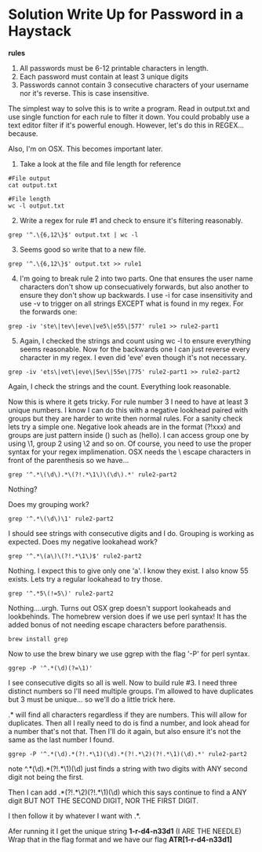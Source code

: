 # Solution Write Up for Password in a Haystack

**rules**
1. All passwords must be 6-12 printable characters in length. 
2. Each password must contain at least 3 unique digits 
3. Passwords cannot contain 3 consecutive characters of your username nor it's reverse. This is case insensitive. 

The simplest way to solve this is to write a program. Read in output.txt and use single function for each rule to filter it down. You could probably use a text editor filter if it's powerful enough. However, let's do this in REGEX... because.

Also, I'm on OSX. This becomes important later.

1. Take a look at the file and file length for reference

```
#File output
cat output.txt 
```
```
#File length
wc -l output.txt
```

2. Write a regex for rule #1 and check to ensure it's filtering reasonably.

```
grep '^.\{6,12\}$' output.txt | wc -l
```

3. Seems good so write that to a new file.

```
grep '^.\{6,12\}$' output.txt >> rule1
```

4. I'm going to break rule 2 into two parts. One that ensures the user name characters don't show up consecuatively forwards, but also another to ensure they don't show up backwards. I use -i for case insensitivity and use -v to trigger on all strings EXCEPT what is found in my regex. For the forwards one:

```
grep -iv 'ste\|tev\|eve\|ve5\|e55\|577' rule1 >> rule2-part1
```

5. Again, I checked the strings and count using wc -l to ensure everything seems reasonable. Now for the backwards one I can just reverse every character in my regex. I even did 'eve' even though it's not necessary.

```
grep -iv 'ets\|vet\|eve\|5ev\|55e\|775' rule2-part1 >> rule2-part2
```

Again, I check the strings and the count. Everything look reasonable.

Now this is where it gets tricky. For rule number 3 I need to have at least 3 unique numbers. I know I can do this with a negative lookhead paired with groups but they are harder to write then normal rules. For a sanity check lets try a simple one. Negative look aheads are in the format \(?!xxx\) and groups are just pattern inside \(\) such as \(hello\). I can access group one by using \\1, group 2 using \\2 and so on. Of course, you need to use the proper syntax for your regex implimenation. OSX needs the \\ escape characters in front of the parenthesis so we have...

```
grep '^.*\(\d\).*\(?!.*\1\)\(\d\).*' rule2-part2
```

Nothing?

Does my grouping work?
```
grep '^.*\(\d\)\1' rule2-part2
```

I should see strings with consecutive digits and I do. Grouping is working as expected. Does my negative lookahead work?
```
grep '^.*\(a\)\(?!.*\1\)$' rule2-part2
```
Nothing. I expect this to give only one 'a'. I know they exist. I also know 55 exists. Lets try a regular lookahead to try those.

```
grep '^.*5\(!=5\)' rule2-part2
```

Nothing....urgh. Turns out OSX grep doesn't support lookaheads and lookbehinds. The homebrew version does if we use perl syntax! It has the added bonus of not needing escape characters before parathensis. 

```
brew install grep
```

Now to use the brew binary we use ggrep with the flag '-P' for perl syntax.

```
ggrep -P '^.*(\d)(?=\1)'
```

I see consecutive digits so all is well. Now to build rule #3. I need three distinct numbers so I'll need multiple groups. I'm allowed to have duplicates but 3 must be unique... so we'll do a little trick here.

.\* will find all characters regardless if they are numbers. This will allow for duplicates. Then all I really need to do is find a number, and look ahead for a number that's not that. Then I'll do it again, but also ensure it's not the same as the last number I found.

```
ggrep -P '^.*(\d).*(?!.*\1)(\d).*(?!.*\2)(?!.*\1)(\d).*' rule2-part2
```

note ^.\*\(\\d\).\*\(?!.\*\\1\)\(\\d\) just finds a string with two digits with ANY second digit not being the first.

Then I can add .\*\(?!.\*\\2\)\(?!.\*\\1)\(\\d\) which this says continue to find a ANY digit BUT NOT THE SECOND DIGIT, NOR THE FIRST DIGIT.

I then follow it by whatever I want with .*.

Afer running it I get the unique string **1-r-d4-n33d1** 
\(I ARE THE NEEDLE\)
Wrap that in the flag format and we have our flag **ATR\[1-r-d4-n33d1\]**

